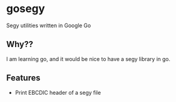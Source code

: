 # gosegy
Segy utilities written in Google Go

## Why??
I am learning go, and it would be nice to have a segy library in go.

## Features 
- Print EBCDIC header of a segy file
  

